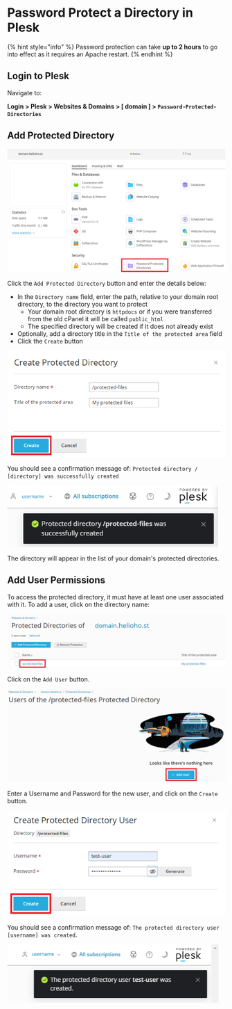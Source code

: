# Password Protect a Directory in Plesk

{% hint style="info" %}
Password protection can take **up to 2 hours** to go into effect as it requires an Apache restart.
{% endhint %}

## Login to Plesk

Navigate to: 

**Login > Plesk > Websites & Domains > [ domain ] > `Password-Protected-Directories`**

## Add Protected Directory

![](../../.gitbook/assets/plesk-password-protected-directories.png)

Click the `Add Protected Directory` button and enter the details below:  

* In the `Directory name` field, enter the path, relative to your domain root directory, to the directory you want to protect
  * Your domain root directory is `httpdocs` or if you were transferred from the old cPanel it will be called `public_html`
  * The specified directory will be created if it does not already exist
* Optionally, add a directory title in the `Title of the protected area` field
* Click the `Create` button

![](../../.gitbook/assets/plesk-create-protected-directory.png)

You should see a confirmation message of: `Protected directory / [directory] was successfully created`

![](../../.gitbook/assets/plesk-protected-directory-created.png)

The directory will appear in the list of your domain's protected directories.

## Add User Permissions

To access the protected directory, it must have at least one user associated with it. To add a user, click on the directory name:

![](../../.gitbook/assets/plesk-protected-directories-list.png)

Click on the `Add User` button.

![](../../.gitbook/assets/plesk-protected-directories-add-user.png)

Enter a Username and Password for the new user, and click on the `Create` button. 

![](../../.gitbook/assets/plesk-protected-directories-create-user.png)

You should see a confirmation message of: `The protected directory user [username] was created`.

![](../../.gitbook/assets/plesk-protected-directories-user-created.png)